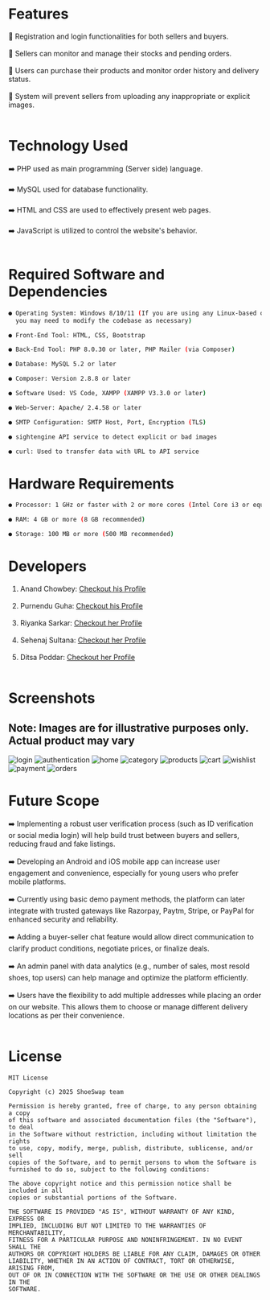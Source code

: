 # Features
  🌟 Registration and login functionalities for both sellers and buyers. <br><br>
  🌟 Sellers can monitor and manage their stocks and pending orders. <br><br>
  🌟 Users can purchase their products and monitor order history and delivery status. <br><br>
  🌟 System will prevent sellers from uploading any inappropriate or explicit images. <br><br>
  
# Technology Used
  ➡️ PHP used as main programming (Server side) language. <br><br>
  ➡️ MySQL used for database functionality. <br><br>
  ➡️ HTML and CSS are used to effectively present web pages. <br><br>
  ➡️ JavaScript is utilized to control the website's behavior. <br><br>
  
# Required Software and Dependencies
```sh
● Operating System: Windows 8/10/11 (If you are using any Linux-based operating system,
  you may need to modify the codebase as necessary)

● Front-End Tool: HTML, CSS, Bootstrap

● Back-End Tool: PHP 8.0.30 or later, PHP Mailer (via Composer)

● Database: MySQL 5.2 or later

● Composer: Version 2.8.8 or later

● Software Used: VS Code, XAMPP (XAMPP V3.3.0 or later)

● Web-Server: Apache/ 2.4.58 or later

● SMTP Configuration: SMTP Host, Port, Encryption (TLS)

● sightengine API service to detect explicit or bad images

● curl: Used to transfer data with URL to API service
```

# Hardware Requirements
```sh
● Processor: 1 GHz or faster with 2 or more cores (Intel Core i3 or equivalent)

● RAM: 4 GB or more (8 GB recommended)

● Storage: 100 MB or more (500 MB recommended)
```

# Developers
1. Anand Chowbey: [Checkout his Profile](https://github.com/Dev-Anand-007) <br><br>
2. Purnendu Guha: [Checkout his Profile](https://github.com/Shuvo1505) <br><br>
3. Riyanka Sarkar: [Checkout her Profile](https://github.com/riyankasarkar) <br><br>
4. Sehenaj Sultana: [Checkout her Profile](https://github.com/sehenaj) <br><br>
5. Ditsa Poddar: [Checkout her Profile](https://github.com/Ditsa11) <br><br>

# Screenshots
## Note: Images are for illustrative purposes only. Actual product may vary
![login](https://github.com/user-attachments/assets/e1fd6435-f585-49cf-a89d-03e80ef0a7eb)
![authentication](https://github.com/user-attachments/assets/f7162bbd-e675-4b54-af8d-fa32b0895910)
![home](https://github.com/user-attachments/assets/51f41237-b6c2-4108-b92b-aca896179b9e)
![category](https://github.com/user-attachments/assets/230a6f3f-8f0a-4647-aba1-c5643dacb76c)
![products](https://github.com/user-attachments/assets/3ecd1e64-3c3d-4a37-86a2-97add13a8ce8)
![cart](https://github.com/user-attachments/assets/8f609810-e265-4ad0-b3ce-658923a612cd)
![wishlist](https://github.com/user-attachments/assets/5fa02f2b-4c66-41bb-8f1a-3a2a2117aee7)
![payment](https://github.com/user-attachments/assets/f75eeb80-4b36-45af-9ecf-8cc90c069f78)
![orders](https://github.com/user-attachments/assets/e3ac84ac-6f21-40cc-b5cf-cf369d632ded)

# Future Scope
  ➡️ Implementing a robust user verification process (such as ID verification or social media login) will help build trust between buyers and sellers, reducing fraud and fake listings. <br><br>
  ➡️ Developing an Android and iOS mobile app can increase user engagement and convenience, especially for young users who prefer mobile platforms. <br><br>
  ➡️ Currently using basic demo payment methods, the platform can later integrate with trusted gateways like Razorpay, Paytm, Stripe, or PayPal for enhanced security and reliability. <br><br>
  ➡️ Adding a buyer-seller chat feature would allow direct communication to clarify product conditions, negotiate prices, or finalize deals. <br><br>
  ➡️ An admin panel with data analytics (e.g., number of sales, most resold shoes, top users) can help manage and optimize the platform efficiently. <br><br>
  ➡️ Users have the flexibility to add multiple addresses while placing an order on our website. This allows them to choose or manage different delivery locations as per their convenience. <br><br>
  
# License
```
MIT License

Copyright (c) 2025 ShoeSwap team

Permission is hereby granted, free of charge, to any person obtaining a copy
of this software and associated documentation files (the "Software"), to deal
in the Software without restriction, including without limitation the rights
to use, copy, modify, merge, publish, distribute, sublicense, and/or sell
copies of the Software, and to permit persons to whom the Software is
furnished to do so, subject to the following conditions:

The above copyright notice and this permission notice shall be included in all
copies or substantial portions of the Software.

THE SOFTWARE IS PROVIDED "AS IS", WITHOUT WARRANTY OF ANY KIND, EXPRESS OR
IMPLIED, INCLUDING BUT NOT LIMITED TO THE WARRANTIES OF MERCHANTABILITY,
FITNESS FOR A PARTICULAR PURPOSE AND NONINFRINGEMENT. IN NO EVENT SHALL THE
AUTHORS OR COPYRIGHT HOLDERS BE LIABLE FOR ANY CLAIM, DAMAGES OR OTHER
LIABILITY, WHETHER IN AN ACTION OF CONTRACT, TORT OR OTHERWISE, ARISING FROM,
OUT OF OR IN CONNECTION WITH THE SOFTWARE OR THE USE OR OTHER DEALINGS IN THE
SOFTWARE.
```
